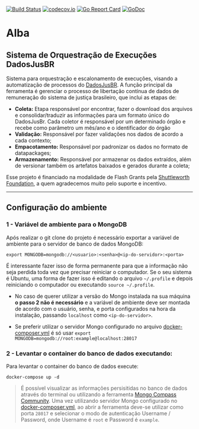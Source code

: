 [![Build Status](https://travis-ci.org/dadosjusbr/alba.svg?branch=master)](https://travis-ci.org/dadosjusbr/alba) [![codecov.io](http://codecov.io/github/dadosjusbr/alba/coverage.svg?branch=master)](http://codecov.io/github/dadosjusbr/alba?branch=master) [![Go Report Card](https://goreportcard.com/badge/github.com/dadosjusbr/alba)](https://goreportcard.com/report/github.com/dadosjusbr/alba) [![GoDoc](https://godoc.org/github.com/dadosjusbr/alba?status.svg)](https://godoc.org/github.com/dadosjusbr/alba)

# Alba

## Sistema de Orquestração de Execuções DadosJusBR

Sistema para orquestração e escalonamento de execuções, visando a automatização de processos do [DadosJusBR](https://dadosjusbr.org/). A função principal da ferramenta é gerenciar o processo de libertação contínua de dados de remuneração do sistema de justiça brasileiro, que inclui as etapas de:

- **Coleta:** Etapa responsável por encontrar, fazer o download dos arquivos e consolidar/traduzir as informações para um formato único do DadosJusBr. Cada coletor é responsável por um determinado órgão e recebe como parâmetro um mês/ano e o identificador do órgão
- **Validação:** Responsável por fazer validações nos dados de acordo a cada contexto;
- **Empacotamento:** Responsável por padronizar os dados no formato de datapackages;
- **Armazenamento:** Responsável por armazenar os dados extraídos, além de versionar também os artefatos baixados e gerados durante a coleta; 

Esse projeto é financiado na modalidade de Flash Grants pela [Shuttleworth Foundation](https://www.shuttleworthfoundation.org/), a quem agradecemos muito pelo suporte e incentivo.

***

## Configuração do ambiente

### 1 - Variável de ambiente para o MongoDB

Após realizar o git clone do projeto é necessário exportar a variável de ambiente para o servidor de banco de dados MongoDB:

`export MONGODB=mongodb://<usuario>:<senha>@<ip-do-servidor>:<porta>`

É interessante fazer isso de forma permanente para que a informação não seja perdida toda vez que precisar reiniciar o computador. Se o seu sistema é Ubuntu, uma forma de fazer isso é editando o arquivo `~/.profile` e depois reiniciando o computador ou executando `source ~/.profile`.

- No caso de querer utilizar a versão do Mongo instalada na sua máquina **o passo 2 não é necessário** e a variável de ambiente deve ser montada de acordo com o usuário, senha, e porta configurados na hora da instalação, passando `localhost` como `<ip-do-servidor>`.

- Se preferir utilizar o servidor Mongo configurado no arquivo [docker-composer.yml](https://github.com/dadosjusbr/alba/blob/master/docker-compose.yml) é só usar `export MONGODB=mongodb://root:example@localhost:28017`

### 2 - Levantar o container do banco de dados executando:

Para levantar o container do banco de dados execute:

`docker-compose up -d`

> É possível visualizar as informações persisitidas no banco de dados através do terminal ou utilizando a ferramenta [Mongo Compass Community](https://www.mongodb.com/download-center/compass?jmp=docs). Uma vez utilizando servidor Mongo configurado no [docker-composer.yml](https://github.com/dadosjusbr/alba/blob/master/docker-compose.yml), ao abrir a ferramenta deve-se utilizar como porta `28017` e selecionar o modo de autenticação Username / Password, onde Username é `root` e Password é `example`.
